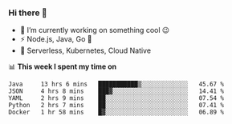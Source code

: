 ### Hi there 👋

<!--
**nodejh/nodejh** is a ✨ _special_ ✨ repository because its `README.md` (this file) appears on your GitHub profile.

Here are some ideas to get you started:

- 🔭 I’m currently working on ...
- 🌱 I’m currently learning ...
- 👯 I’m looking to collaborate on ...
- 🤔 I’m looking for help with ...
- 💬 Ask me about ...
- 📫 How to reach me: ...
- 😄 Pronouns: ...
- ⚡ Fun fact: ...
-->

- 🔭 I’m currently working on something cool :wink:
- ⚡ Node.js, Java, Go :thought_balloon:
- 🤖 Serverless, Kubernetes, Cloud Native

📊 **This week I spent my time on**

<!--START_SECTION:waka-->
```text
Java     13 hrs 6 mins   ███████████▒░░░░░░░░░░░░░   45.67 % 
JSON     4 hrs 8 mins    ███▓░░░░░░░░░░░░░░░░░░░░░   14.41 % 
YAML     2 hrs 9 mins    ██░░░░░░░░░░░░░░░░░░░░░░░   07.54 % 
Python   2 hrs 7 mins    ██░░░░░░░░░░░░░░░░░░░░░░░   07.41 % 
Docker   1 hr 58 mins    █▓░░░░░░░░░░░░░░░░░░░░░░░   06.89 % 
```
<!--END_SECTION:waka-->


<!--
:traffic_light: **Visitors**

![visitors](https://visitor-badge.glitch.me/badge?page_id=nodejh.nodejh)
-->
